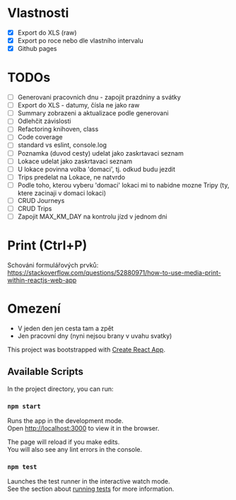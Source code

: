 # Vlastnosti
  - [x] Export do XLS (raw)
  - [x] Export po roce nebo dle vlastního intervalu
  - [x] Github pages

# TODOs
  - [ ] Generovani pracovnich dnu - zapojit prazdniny a svátky
  - [ ] Export do XLS - datumy, čísla ne jako raw
  - [ ] Summary zobrazeni a aktualizace podle generovani
  - [ ] Odlehčit závislosti
  - [ ] Refactoring knihoven, class
  - [ ] Code coverage
  - [ ] standard vs eslint, console.log
  - [ ] Poznamka (duvod cesty) udelat jako zaskrtavaci seznam
  - [ ] Lokace udelat jako zaskrtavaci seznam
  - [ ] U lokace povinna volba 'domaci', tj. odkud budu jezdit
  - [ ] Trips predelat na Lokace, ne natvrdo
  - [ ] Podle toho, kterou vyberu 'domaci' lokaci mi to nabidne mozne Tripy (ty, ktere zacinaji v domaci lokaci)
  - [ ] CRUD Journeys
  - [ ] CRUD Trips
  - [ ] Zapojit MAX_KM_DAY na kontrolu jízd v jednom dni
  
# Print (Ctrl+P)
Schováni formulářových prvků: https://stackoverflow.com/questions/52880971/how-to-use-media-print-within-reactjs-web-app

# Omezení
- V jeden den jen cesta tam a zpět
- Jen pracovní dny (nyni nejsou brany v uvahu svatky)


This project was bootstrapped with [Create React App](https://github.com/facebook/create-react-app).

## Available Scripts

In the project directory, you can run:

### `npm start`

Runs the app in the development mode.<br>
Open [http://localhost:3000](http://localhost:3000) to view it in the browser.

The page will reload if you make edits.<br>
You will also see any lint errors in the console.

### `npm test`

Launches the test runner in the interactive watch mode.<br>
See the section about [running tests](https://facebook.github.io/create-react-app/docs/running-tests) for more information.
